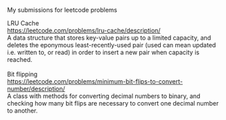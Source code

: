 My submissions for leetcode problems

LRU Cache \
https://leetcode.com/problems/lru-cache/description/ \
A data structure that stores key-value pairs up to a limited capacity, and deletes the eponymous least-recently-used pair (used can mean updated i.e. written to, or read) in order to insert a new pair when capacity is reached. \
\
Bit flipping \
https://leetcode.com/problems/minimum-bit-flips-to-convert-number/description/ \
A class with methods for converting decimal numbers to binary, and checking how many bit flips are necessary to convert one decimal number to another.
